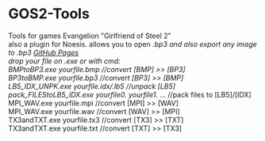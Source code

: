 # GOS2-Tools
Tools for games Evangelion "Girlfriend of Steel 2"<br />
also a plugin for Noesis. allows you to open *.bp3 and also export any image to .bp3 [GitHub Pages](https://github.com/Durik256/Noesis-Plugins/blob/master/tex_bp3.py)<br />
drop your file on *.exe or with cmd:<br />
BMPtoBP3.exe yourfile.bmp //convert [BMP] >> [BP3]<br />
BP3toBMP.exe yourfile.bp3 //convert [BP3] >> [BMP]<br />
LB5_IDX_UNPK.exe yourfile.idx/.lb5 //unpack [LB5]<br />
pack_FILEStoLB5_IDX.exe yourfile0.* yourfile1.* ... //pack files to [LB5]/[IDX]<br />
MPI_WAV.exe yourfile.mpi //convert [MPI] >> [WAV]<br />
MPI_WAV.exe yourfile.wav //convert [WAV] >> [MPI]<br />
TX3andTXT.exe yourfile.tx3 //convert [TX3] >> [TXT]<br />
TX3andTXT.exe yourfile.txt //convert [TXT] >> [TX3]<br />

